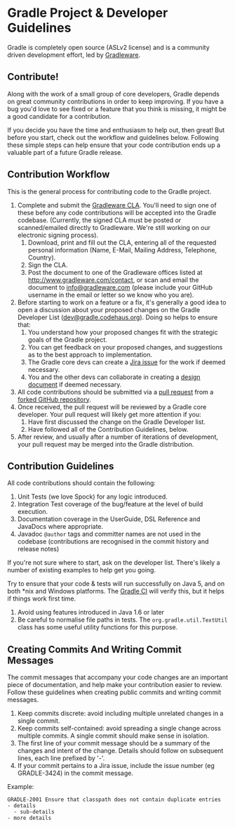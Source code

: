 # Gradle Project & Developer Guidelines

Gradle is completely open source (ASLv2 license) and is a community driven development effort, led by [Gradleware](http://gradleware.com).

## Contribute!

Along with the work of a small group of core developers, Gradle depends on great community contributions in order to keep improving.
If you have a bug you'd love to see fixed or a feature that you think is missing, it might be a good candidate for a contribution.

If you decide you have the time and enthusiasm to help out, then great! But before you start, check out the workflow and guidelines below.
Following these simple steps can help ensure that your code contribution ends up a valuable part of a future Gradle release.

## Contribution Workflow

This is the general process for contributing code to the Gradle project.

1. Complete and submit the [Gradleware CLA](http://www.gradleware.com/agreements/gradleware-contributor-license-agreement.pdf).
You'll need to sign one of these before any code contributions will be accepted into the Gradle codebase.
(Currently, the signed CLA must be posted or scanned/emailed directly to Gradleware. We're still working on our electronic signing process).
    1. Download, print and fill out the CLA, entering all of the requested personal information (Name, E-Mail, Mailing Address, Telephone, Country).
    2. Sign the CLA.
    3. Post the document to one of the Gradleware offices listed at http://www.gradleware.com/contact, or scan and email the document to info@gradleware.com (please include your GitHub username in the email or letter so we know who you are).
2. Before starting to work on a feature or a fix, it's generally a good idea to open a discussion about your proposed changes on the Gradle Developer List (dev@gradle.codehaus.org). 
Doing so helps to ensure that:
    1. You understand how your proposed changes fit with the strategic goals of the Gradle project.
    2. You can get feedback on your proposed changes, and suggestions as to the best approach to implementation.
    3. The Gradle core devs can create a [Jira issue](https://issues.gradle.org) for the work if deemed necessary.
    4. You and the other devs can collaborate in creating a [design document](design-docs) if deemed necessary.
3. All code contributions should be submitted via a [pull request](https://help.github.com/articles/using-pull-requests) from a [forked GitHub repository](https://help.github.com/articles/fork-a-repo).
4. Once received, the pull request will be reviewed by a Gradle core developer. Your pull request will likely get more attention if you:
    1. Have first discussed the change on the Gradle Developer list.
    2. Have followed all of the Contribution Guidelines, below.
5. After review, and usually after a number of iterations of development, your pull request may be merged into the Gradle distribution.

## Contribution Guidelines

All code contributions should contain the following:

1. Unit Tests (we love Spock) for any logic introduced.
2. Integration Test coverage of the bug/feature at the level of build execution.
3. Documentation coverage in the UserGuide, DSL Reference and JavaDocs where appropriate.
4. Javadoc `@author` tags and committer names are not used in the codebase (contributions are recognised in the commit history and release notes)

If you're not sure where to start, ask on the developer list. There's likely a number of existing examples to help get you going.

Try to ensure that your code & tests will run successfully on Java 5, and on both *nix and Windows platforms. 
The [Gradle CI](http://builds.gradle.org/) will verify this, but it helps if things work first time.

1. Avoid using features introduced in Java 1.6 or later
2. Be careful to normalise file paths in tests. The `org.gradle.util.TextUtil` class has some useful utility functions for this purpose.

## Creating Commits And Writing Commit Messages

The commit messages that accompany your code changes are an important piece of documentation, and help make your contribution easier to review.
Follow these guidelines when creating public commits and writing commit messages.

1. Keep commits discrete: avoid including multiple unrelated changes in a single commit.
2. Keep commits self-contained: avoid spreading a single change across multiple commits. A single commit should make sense in isolation.
3. The first line of your commit message should be a summary of the changes and intent of the change. Details should follow on subsequent lines, each line prefixed by '-'.
4. If your commit pertains to a Jira issue, include the issue number (eg GRADLE-3424) in the commit message.

Example:

    GRADLE-2001 Ensure that classpath does not contain duplicate entries
    - details
      - sub-details
    - more details
